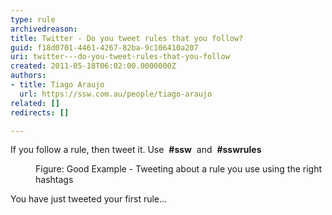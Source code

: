 ```yaml
---
type: rule
archivedreason: 
title: Twitter - Do you tweet rules that you follow?
guid: f18d0701-4461-4267-82ba-9c106410a207
uri: twitter---do-you-tweet-rules-that-you-follow
created: 2011-05-18T06:02:00.0000000Z
authors:
- title: Tiago Araujo
  url: https://ssw.com.au/people/tiago-araujo
related: []
redirects: []

---
```


If you follow a rule, then tweet it. Use  **#ssw**  and  **#sswrules**






<dl class="goodImage"><dd>Figure&#58; Good Example - Tweeting about a rule you use using the right hashtags</dd></dl>
<!--endintro-->
 You have just tweeted your first rule…
